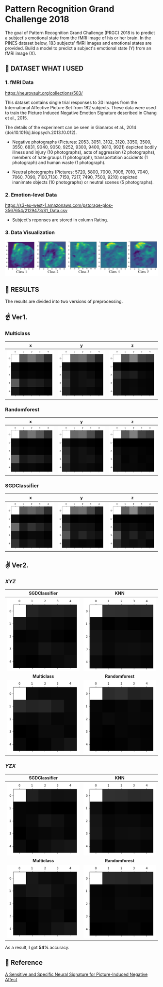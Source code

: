 # Pattern Recognition Grand Challenge 2018 
The goal of Pattern Recognition Grand Challenge (PRGC) 2018 is to predict a subject's emotional state from the fMRI image of his or her brain. In the PINES dataset below, 183 subjects' fMRI images and emotional states are provided. Build a model to predict a subject's emotional state (Y) from an fMRI image (X).


## :memo: DATASET WHAT I USED

### 1. fMRI Data
<https://neurovault.org/collections/503/>

This dataset contains single trial responses to 30 images from the International Affective Picture Set from 182 subjects. These data were used to train the Picture Induced Negative Emotion Signature described in Chang et al., 2015.

The details of the experiment can be seen in Gianaros et al., 2014 (doi:10.1016/j.biopsych.2013.10.012).

- Negative photographs (Pictures: 2053, 3051, 3102, 3120, 3350, 3500, 3550, 6831, 9040, 9050, 9252, 9300, 9400, 9810, 9921) depicted bodily illness and injury (10 photographs), acts of aggression (2 photographs), members of hate groups (1 photograph), transportation accidents (1 photograph) and human waste (1 photograph).

- Neutral photographs (Pictures: 5720, 5800, 7000, 7006, 7010, 7040, 7060, 7090, 7100,7130, 7150, 7217, 7490, 7500, 9210) depicted inanimate objects (10 photographs) or neutral scenes (5 photographs).

### 2. Emotion-level Data
<https://s3-eu-west-1.amazonaws.com/pstorage-plos-3567654/2129473/S1_Data.csv>

- Subject's reponses are stored in column Rating.

### 3. Data Visualization
![dataset](/img/class_img.png)

## :memo: RESULTS

The results are divided into two versions of preprocessing.

:point_up: Ver1.
---------------------------------------------------------------------
### Multiclass
| x | y | z |
| :----------: | :----------: | :----------: |
| ![multi_x](/img/ver1/result_multi_x.png) | ![multi_y](/img/ver1/result_multi_y.png) | ![multi_z](/img/ver1/result_multi_z.png) |

### Randomforest
| x | y | z |
| :----------: | :----------: | :----------: |
| ![random_x](/img/ver1/result_random_x.png) | ![random_y](/img/ver1/result_random_y.png) | ![random_z](/img/ver1/result_random_z.png) |

### SGDClassifier
| x | y | z |
| :----------: | :----------: | :----------: |
| ![sgd_x](/img/ver1/result_sgd_x.png) | ![sgd_y](/img/ver1/result_sgd_y.png) | ![sgd_z](/img/ver1/result_sgd_z.png) |

:v: Ver2.
---------------------------------------------------------------------
### *XYZ*
| **SGDClassifier** | **KNN** |
| :----------: | :----------: |
| ![sgd](/img/ver2/xyz/bbox_SGD.png) | ![KNN](/img/ver2/xyz/bbox_knn.png) |
| **Multiclass** | **Randomforest** |
| ![multi](/img/ver2/xyz/bbox_multiclass.png) | ![random](/img/ver2/xyz/bbox_randomforest.png) |

### *YZX*
| **SGDClassifier** | **KNN** |
| :----------: | :----------: |
| ![sgd](/img/ver2/yzx/bbox_sgd.png) | ![KNN](/img/ver2/yzx/bbox_knn.png) |
| **Multiclass** | **Randomforest** |
| ![multi](/img/ver2/yzx/bbox_multi.png) | ![random](/img/ver2/yzx/bbox_random.png) |

As a result, I got **54%** accuracy.

## :memo: Reference

[A Sensitive and Specific Neural Signature for Picture-Induced Negative Affect](http://journals.plos.org/plosbiology/article?id=10.1371/journal.pbio.1002180)

